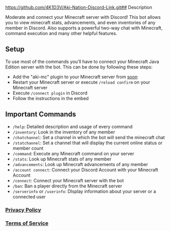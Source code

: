 https://github.com/4K1D3V/Aki-Nation-Discord-Link.git## Description

Moderate and connect your Minecraft server with Discord! This bot allows you to view minecraft stats, advancements, and
even inventories of any member in Discord. Also supports a powerful two-way chat with Minecraft, command execution and
many other helpful features.

## Setup

To use most of the commands you’ll have to connect your Minecraft Java Edition server with the bot.
This can be done by following these steps:

+ Add the "aki-mc" plugin to your Minecraft server
  from [soon]()
+ Restart your Minecraft server or execute `/reload confirm` on your Minecraft server
+ Execute `/connect plugin` in Discord
+ Follow the instructions in the embed

## Important Commands

+ `/help`: Detailed description and usage of every command
+ `/inventory`: Look in the inventory of any member
+ `/chatchannel`: Set a channel in which the bot will send the minecraft chat
+ `/statchannel`: Set a channel that will display the current online status or member count
+ `/command`: Execute any Minecraft command on your server
+ `/stats`: Look up Minecraft stats of any member
+ `/advancements`: Look up Minecraft advancements of any member
+ `/account connect`: Connect your Discord Account with your Minecraft Account
+ `/connect`: Connect your Minecraft server with the bot
+ `/ban`: Ban a player directly from the Minecraft server
+ `/serverinfo` or `/userinfo`: DIsplay information about your server or a connected user

### [Privacy Policy](https://mclinker.com/privacy)

### [Terms of Service](https://mclinker.com/tos)
